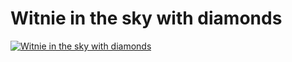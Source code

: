 <!--
  id: 830
  date: 2011-02-02
  modified: 2011-02-02
  slug: witnie-in-the-sky-with-diamonds
  type: post
  excerpt: [object Object]
  categories: illustration
  tags: Sketchbook pro
  inCv: 
  inPortfolio: 
  dateFrom: 
  dateTo: 
-->

# Witnie in the sky with diamonds

<p><a href="http://www.flickr.com/photos/sjeiti/5411825070/" title="Witnie in the sky with diamonds" class="flickr-image alignnone"><img src="http://farm6.static.flickr.com/5138/5411825070_d1e14a106d.jpg" alt="Witnie in the sky with diamonds" class=""  /></a></p>

